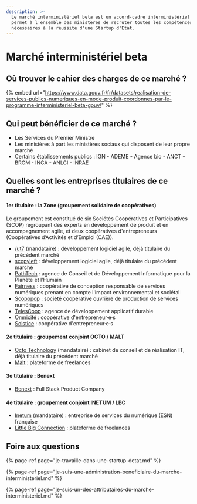```yaml
---
description: >-
  Le marché interministériel beta est un accord-cadre interministériel qui
  permet à l'ensemble des ministères de recruter toutes les compétences
  nécessaires à la réussite d'une Startup d'Etat.
---
```


# Marché interministériel beta

## Où trouver le cahier des charges de ce marché ?

{% embed url="https://www.data.gouv.fr/fr/datasets/realisation-de-services-publics-numeriques-en-mode-produit-coordonnes-par-le-programme-interministeriel-beta-gouv/" %}

## Qui peut bénéficier de ce marché ?

* Les Services du Premier Ministre
* Les ministères à part les ministères sociaux qui disposent de leur propre marché 
* Certains établissements publics : IGN - ADEME - Agence bio - ANCT - BRGM - INCA - ANLCI - INRAE

## Quelles sont les entreprises titulaires de ce marché ?

#### 1er titulaire : la Zone \(groupement solidaire de coopératives\)

Le groupement est constitué de six Sociétés Coopératives et Participatives \(SCOP\) regroupant des experts en développement de produit et en accompagnement agile, et deux coopératives d'entrepreneurs \(Coopératives d’Activités et d’Emploi \(CAE\)\).

* [/ut7](https://ut7.fr/) \(mandataire\) : développement logiciel agile, déjà titulaire du précédent marché
* [scopyleft](http://scopyleft.fr/) : développement logiciel agile, déjà titulaire du précédent marché
* [PathTech](https://pathtech.fr/) : agence de Conseil et de Développement Informatique pour la Planète et l’Humain
* [Fairness](https://fairness.coop/) : coopérative de conception responsable de services numériques prenant en compte l'impact environnemental et sociétal
* [Scopopop](https://scopopop.com/) : société coopérative ouvrière de production de services numériques
* [TelesCoop](https://www.telescoop.fr/) : agence de développement applicatif durable
* [Omnicité](https://omnicite.fr/) : coopérative d'entrepreneur·e·s
* [Solstice](https://solstice.coop/) : coopérative d'entrepreneur·e·s

#### 2e titulaire : groupement conjoint OCTO / MALT

* [Octo Technology](https://www.octo.com/) \(mandataire\) : cabinet de conseil et de réalisation IT, déjà titulaire du précédent marché
* [Malt](https://www.malt.fr/) : plateforme de freelances 

#### 3e titulaire : Benext

* [Benext](https://www.benextcompany.com/) : Full Stack Product Company

#### 4e titulaire : groupement conjoint INETUM / LBC

* [Inetum](https://gfi.world/fr-fr/) \(mandataire\) : entreprise de services du numérique \(ESN\) française
* [Little Big Connection](https://www.littlebigconnection.com/fr/) : plateforme de freelances

## Foire aux questions

{% page-ref page="je-travaille-dans-une-startup-detat.md" %}

{% page-ref page="je-suis-une-administration-beneficiaire-du-marche-interministeriel.md" %}

{% page-ref page="je-suis-un-des-attributaires-du-marche-interministeriel.md" %}

